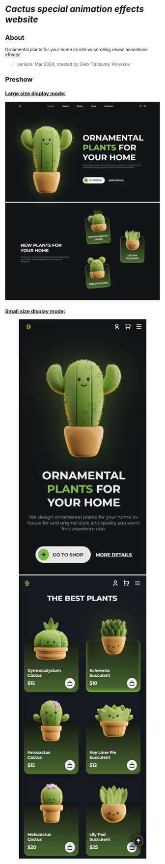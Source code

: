 # **_Cactus special animation effects website_**

## About

Ornamental plants for your home as site w/ scrolling reveal animations effects!
​
> version: Mar 2024, created by Gleb 'Faitsuma' Kiryakov


## Preshow

<div align="center">
    <h3 align="left"><u>Large size display mode:</u></h3>
  <a href="https://faitsumaru.github.io/cactus-animation-website/">
    <img src="assets/img/preshow/1-lg.jpg" alt="preshow home">
  </a>

  <a href="https://faitsumaru.github.io/cactus-animation-website/">
    <img src="assets/img/preshow/2-lg.jpg" alt="preshow new">
  </a>

  <br>

  <h3 align="left"><u>Small size display mode:</u></h3>
  <a href="https://faitsumaru.github.io/cactus-animation-website/">
    <img src="assets/img/preshow/1-sm.jpg" alt="preshow home">
  </a>
  
  <a href="https://faitsumaru.github.io/cactus-animation-website/">
    <img src="assets/img/preshow/2-sm.jpg" alt="preshow shop">
  </a>

</div>